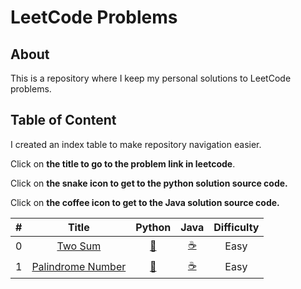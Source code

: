 # LeetCode Problems

## About

This is a repository where I keep my personal solutions to LeetCode problems.

## Table of Content

I created an index table to make repository navigation easier.

Click on **the title to go to the problem link in leetcode**.  

Click on **the snake icon to get to the python solution source code.**  

Click on **the coffee icon to get to the Java solution source code.**  

| # | Title | Python | Java | Difficulty |
| - | :---: | :----: | :--: | :--------: |
| 0 | [Two Sum](https://leetcode.com/problems/two-sum/)  | [:snake:](./Python/twoSum/two_sum.py)| [:coffee:](./Java/twoSum/twoSum.java) | Easy |
| 1 | [Palindrome Number](https://leetcode.com/problems/palindrome-number/description/)  | [:snake:](./Python/palindromeNumber/palindrome_number.py)| [:coffee:](./Java/palindromeNumber/PalindromeNumber.java) | Easy |




